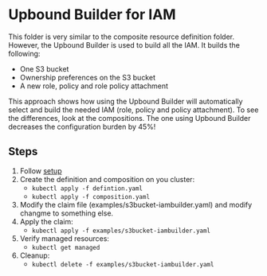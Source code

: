 # Upbound Builder for IAM

This folder is very similar to the composite resource definition folder. However, the Upbound Builder is used to 
build all the IAM. It builds the following:

* One S3 bucket
* Ownership preferences on the S3 bucket
* A new role, policy and role policy attachment

This approach shows how using the Upbound Builder will automatically select and build the needed IAM (role, policy and policy attachment).
To see the differences, look at the compositions. The one using Upbound Builder decreases the configuration burden by 45%!

## Steps
1. Follow [setup](../README.md)
2. Create the definition and composition on you cluster:
   * `kubectl apply -f defintion.yaml`
   * `kubectl apply -f composition.yaml`
3. Modify the claim file (examples/s3bucket-iambuilder.yaml) and modify changme to something else.
4. Apply the claim:
   * `kubectl apply -f examples/s3bucket-iambuilder.yaml`
5. Verify managed resources: 
   * `kubectl get managed`
6. Cleanup:
   * `kubectl delete -f examples/s3bucket-iambuilder.yaml`
